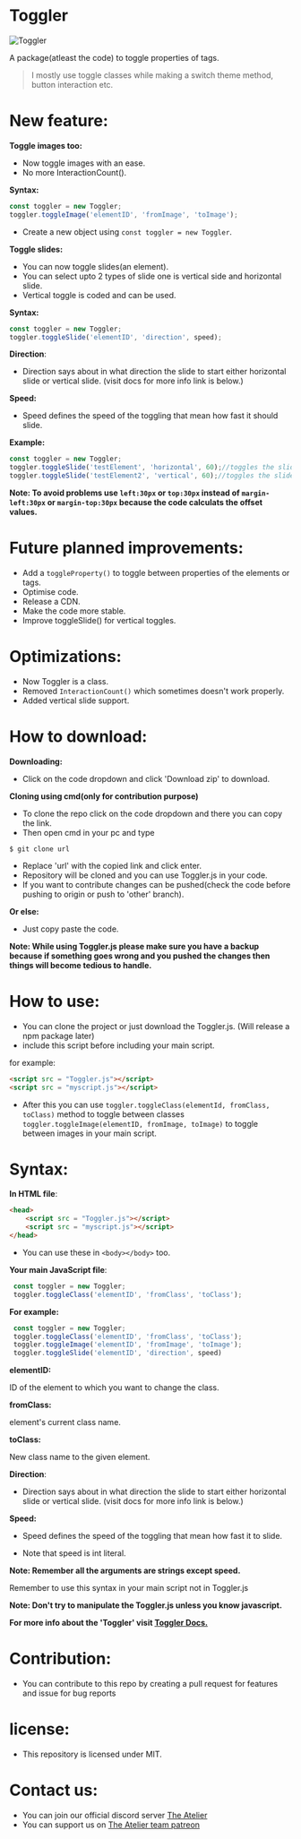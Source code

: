 # Toggler

![Toggler](https://github.com/Chandra-sekhar-pilla/Toggler/blob/main/resouces/toggler%20(small).png "Toggler")

A package(atleast the code) to toggle properties of tags.

> I mostly use toggle classes while making a switch theme method, button interaction etc.

# New feature:

**Toggle images too:**

- Now toggle images with an ease.
- No more InteractionCount().

**Syntax:**

```js 
const toggler = new Toggler;
toggler.toggleImage('elementID', 'fromImage', 'toImage');
```

- Create a new object using `const toggler = new Toggler`.


**Toggle slides:**
- You can now toggle slides(an element).
- You can select upto 2 types of slide one is vertical side and horizontal slide.
- Vertical toggle is coded and can be used.

**Syntax:**

```js 
const toggler = new Toggler;
toggler.toggleSlide('elementID', 'direction', speed);
```

**Direction**:

- Direction says about in what direction the slide to start either horizontal slide or vertical slide.
(visit docs for more info link is below.)

**Speed:**

- Speed defines the speed of the toggling that mean how fast it should slide.

**Example:**

```js
const toggler = new Toggler;
toggler.toggleSlide('testElement', 'horizontal', 60);//toggles the slide horizontally i.e from left to right or right to left
toggler.toggleSlide('testElement2', 'vertical', 60);//toggles the slide vertical i.e from bottom to top or top to bottom
```

**Note: To avoid problems use `left:30px` or `top:30px` instead of `margin-left:30px` or `margin-top:30px` because the code calculats the offset values.**

# Future planned improvements:

- Add a `toggleProperty()` to toggle between properties of the elements or tags.
- Optimise code.
- Release a CDN.
- Make the code more stable.
- Improve toggleSlide() for vertical toggles.

# Optimizations:
- Now Toggler is a class.
- Removed `InteractionCount()` which sometimes doesn't work properly.
- Added vertical slide support.
# How to download:

**Downloading:**

- Click on the code dropdown and click 'Download zip' to download.

**Cloning using cmd(only for contribution purpose)**

- To clone the repo click on the code dropdown and there you can copy the link.
- Then open cmd in your pc and type

```
$ git clone url
```
- Replace 'url' with the copied link and click enter.
- Repository will be cloned and you can use Toggler.js in your code.
- If you want to contribute changes can be pushed(check the code before pushing to origin or push to 'other' branch).

**Or else:**
- Just copy paste the code.

**Note: While using Toggler.js please make sure you have a backup because if something goes wrong and you pushed the changes then things will become tedious to handle.**

# How to use:

- You can clone the project or just download the Toggler.js. (Will release a npm package later)
- include this script before including your main script.

for example:
```html
<script src = "Toggler.js"></script>
<script src = "myscript.js"></script>
```
- After this you can use `toggler.toggleClass(elementId, fromClass, toClass)` method to toggle between classes `toggler.toggleImage(elementID, fromImage, toImage)` to toggle between images in your main script. 

# Syntax:
**In HTML file**:
```html
<head>
    <script src = "Toggler.js"></script>
    <script src = "myscript.js"></script>
</head>
```
- You can use these in `<body></body>` too.

**Your main JavaScript file**:
```js
 const toggler = new Toggler;
 toggler.toggleClass('elementID', 'fromClass', 'toClass');
```

**For example:**

```js
 const toggler = new Toggler;
 toggler.toggleClass('elementID', 'fromClass', 'toClass');
 toggler.toggleImage('elementID', 'fromImage', 'toImage');
 toggler.toggleSlide('elementID', 'direction', speed)
```

**elementID:**

ID of the element to which you want to change the class.

**fromClass:**

element's current class name.

**toClass:**

New class name to the given element.

**Direction**:

- Direction says about in what direction the slide to start either horizontal slide or vertical slide.
(visit docs for more info link is below.)

**Speed:**

- Speed defines the speed of the toggling that mean how fast it to slide.

- Note that speed is int literal.

**Note: Remember all the arguments are strings except speed.**

Remember to use this syntax in your main script not in Toggler.js

**Note: Don't try to manipulate the Toggler.js unless you know javascript.**

**For more info about the 'Toggler' visit [Toggler Docs.](https://the-atelier.ml/Pages/Toggler/toggler.html)**
# Contribution:
- You can contribute to this repo by creating a pull request for features and issue for bug reports

# license:
- This repository is licensed under MIT.

# Contact us:
- You can join our official discord server [The Atelier](https://discord.gg/6Mcy5NpSpH)
- You can support us on [The Atelier team patreon](https://www.patreon.com/the_Atelier)